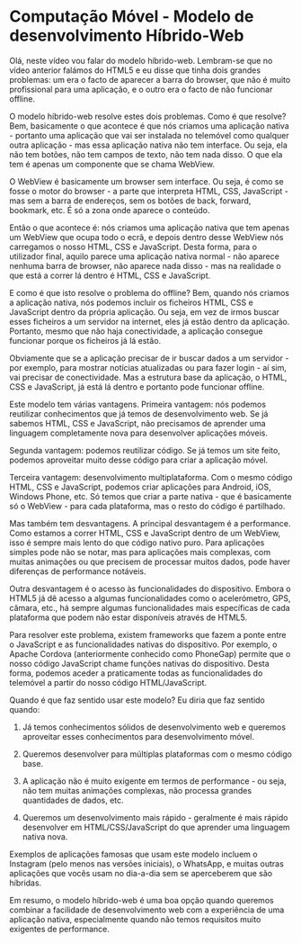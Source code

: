 # Computação Móvel - Modelo de desenvolvimento Híbrido-Web

Olá, neste vídeo vou falar do modelo híbrido-web. Lembram-se que no vídeo anterior falámos do HTML5 e eu disse que tinha dois grandes problemas: um era o facto de aparecer a barra do browser, que não é muito profissional para uma aplicação, e o outro era o facto de não funcionar offline.

O modelo híbrido-web resolve estes dois problemas. Como é que resolve? Bem, basicamente o que acontece é que nós criamos uma aplicação nativa - portanto uma aplicação que vai ser instalada no telemóvel como qualquer outra aplicação - mas essa aplicação nativa não tem interface. Ou seja, ela não tem botões, não tem campos de texto, não tem nada disso. O que ela tem é apenas um componente que se chama WebView.

O WebView é basicamente um browser sem interface. Ou seja, é como se fosse o motor do browser - a parte que interpreta HTML, CSS, JavaScript - mas sem a barra de endereços, sem os botões de back, forward, bookmark, etc. É só a zona onde aparece o conteúdo.

Então o que acontece é: nós criamos uma aplicação nativa que tem apenas um WebView que ocupa todo o ecrã, e depois dentro desse WebView nós carregamos o nosso HTML, CSS e JavaScript. Desta forma, para o utilizador final, aquilo parece uma aplicação nativa normal - não aparece nenhuma barra de browser, não aparece nada disso - mas na realidade o que está a correr lá dentro é HTML, CSS e JavaScript.

E como é que isto resolve o problema do offline? Bem, quando nós criamos a aplicação nativa, nós podemos incluir os ficheiros HTML, CSS e JavaScript dentro da própria aplicação. Ou seja, em vez de irmos buscar esses ficheiros a um servidor na internet, eles já estão dentro da aplicação. Portanto, mesmo que não haja conectividade, a aplicação consegue funcionar porque os ficheiros já lá estão.

Obviamente que se a aplicação precisar de ir buscar dados a um servidor - por exemplo, para mostrar notícias atualizadas ou para fazer login - aí sim, vai precisar de conectividade. Mas a estrutura base da aplicação, o HTML, CSS e JavaScript, já está lá dentro e portanto pode funcionar offline.

Este modelo tem várias vantagens. Primeira vantagem: nós podemos reutilizar conhecimentos que já temos de desenvolvimento web. Se já sabemos HTML, CSS e JavaScript, não precisamos de aprender uma linguagem completamente nova para desenvolver aplicações móveis.

Segunda vantagem: podemos reutilizar código. Se já temos um site feito, podemos aproveitar muito desse código para criar a aplicação móvel.

Terceira vantagem: desenvolvimento multiplataforma. Com o mesmo código HTML, CSS e JavaScript, podemos criar aplicações para Android, iOS, Windows Phone, etc. Só temos que criar a parte nativa - que é basicamente só o WebView - para cada plataforma, mas o resto do código é partilhado.

Mas também tem desvantagens. A principal desvantagem é a performance. Como estamos a correr HTML, CSS e JavaScript dentro de um WebView, isso é sempre mais lento do que código nativo puro. Para aplicações simples pode não se notar, mas para aplicações mais complexas, com muitas animações ou que precisem de processar muitos dados, pode haver diferenças de performance notáveis.

Outra desvantagem é o acesso às funcionalidades do dispositivo. Embora o HTML5 já dê acesso a algumas funcionalidades como o acelerómetro, GPS, câmara, etc., há sempre algumas funcionalidades mais específicas de cada plataforma que podem não estar disponíveis através de HTML5.

Para resolver este problema, existem frameworks que fazem a ponte entre o JavaScript e as funcionalidades nativas do dispositivo. Por exemplo, o Apache Cordova (anteriormente conhecido como PhoneGap) permite que o nosso código JavaScript chame funções nativas do dispositivo. Desta forma, podemos aceder a praticamente todas as funcionalidades do telemóvel a partir do nosso código HTML/JavaScript.

Quando é que faz sentido usar este modelo? Eu diria que faz sentido quando:

1. Já temos conhecimentos sólidos de desenvolvimento web e queremos aproveitar esses conhecimentos para desenvolvimento móvel.

2. Queremos desenvolver para múltiplas plataformas com o mesmo código base.

3. A aplicação não é muito exigente em termos de performance - ou seja, não tem muitas animações complexas, não processa grandes quantidades de dados, etc.

4. Queremos um desenvolvimento mais rápido - geralmente é mais rápido desenvolver em HTML/CSS/JavaScript do que aprender uma linguagem nativa nova.

Exemplos de aplicações famosas que usam este modelo incluem o Instagram (pelo menos nas versões iniciais), o WhatsApp, e muitas outras aplicações que vocês usam no dia-a-dia sem se aperceberem que são híbridas.

Em resumo, o modelo híbrido-web é uma boa opção quando queremos combinar a facilidade de desenvolvimento web com a experiência de uma aplicação nativa, especialmente quando não temos requisitos muito exigentes de performance. 